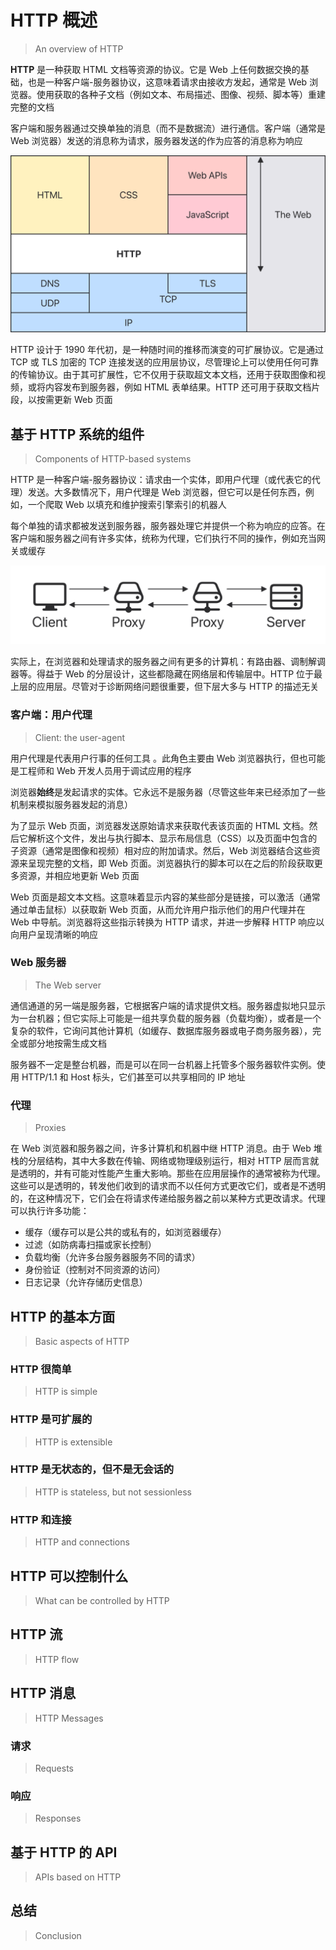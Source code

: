 # HTTP 概述

> An overview of HTTP

**HTTP** 是一种获取 HTML
文档等资源的协议。它是 Web 上任何数据交换的基础，也是一种客户端-服务器协议，这意味着请求由接收方发起，通常是
Web 浏览器。使用获取的各种子文档（例如文本、布局描述、图像、视频、脚本等）重建完整的文档

客户端和服务器通过交换单独的消息（而不是数据流）进行通信。客户端（通常是
Web 浏览器）发送的消息称为请求，服务器发送的作为应答的消息称为响应

<picture>
  <source media="(prefers-color-scheme: dark)" srcset="./overview/http-layers-dark.svg">
  <source media="(prefers-color-scheme: light)" srcset="./overview/http-layers-light.svg">
  <img alt="./http-layers" src="./overview/http-layers-light.svg">
</picture>

HTTP 设计于 1990 年代初，是一种随时间的推移而演变的可扩展协议。它是通过
TCP 或 TLS 加密的 TCP
连接发送的应用层协议，尽管理论上可以使用任何可靠的传输协议。由于其可扩展性，它不仅用于获取超文本文档，还用于获取图像和视频，或将内容发布到服务器，例如
HTML 表单结果。HTTP 还可用于获取文档片段，以按需更新 Web 页面

## 基于 HTTP 系统的组件

> Components of HTTP-based systems

HTTP 是一种客户端-服务器协议：请求由一个实体，即用户代理（或代表它的代理）发送。大多数情况下，用户代理是
Web 浏览器，但它可以是任何东西，例如，一个爬取
Web 以填充和维护搜索引擎索引的机器人

每个单独的请求都被发送到服务器，服务器处理它并提供一个称为响应的应答。在客户端和服务器之间有许多实体，统称为代理，它们执行不同的操作，例如充当网关或缓存

<picture>
  <source media="(prefers-color-scheme: dark)" srcset="./overview/client-server-chain-dark.svg">
  <source media="(prefers-color-scheme: light)" srcset="./overview/client-server-chain-light.svg">
  <img alt="./client-server-chain" src="./overview/client-server-chain-light.svg">
</picture>

实际上，在浏览器和处理请求的服务器之间有更多的计算机：有路由器、调制解调器等。得益于 Web 的分层设计，这些都隐藏在网络层和传输层中。HTTP
位于最上层的应用层。尽管对于诊断网络问题很重要，但下层大多与 HTTP 的描述无关

### 客户端：用户代理

> Client: the user-agent

用户代理是代表用户行事的任何工具 。此角色主要由
Web 浏览器执行，但也可能是工程师和
Web 开发人员用于调试应用的程序

浏览器**始终**是发起请求的实体。它永远不是服务器（尽管这些年来已经添加了一些机制来模拟服务器发起的消息）

为了显示 Web 页面，浏览器发送原始请求来获取代表该页面的
HTML 文档。然后它解析这个文件，发出与执行脚本、显示布局信息（CSS）以及页面中包含的子资源（通常是图像和视频）相对应的附加请求。然后，Web
浏览器结合这些资源来呈现完整的文档，即 Web
页面。浏览器执行的脚本可以在之后的阶段获取更多资源，并相应地更新 Web 页面

Web 页面是超文本文档。这意味着显示内容的某些部分是链接，可以激活（通常通过单击鼠标）以获取新 Web 页面，从而允许用户指示他们的用户代理并在
Web 中导航。浏览器将这些指示转换为 HTTP 请求，并进一步解释 HTTP 响应以向用户呈现清晰的响应

### Web 服务器

> The Web server

通信通道的另一端是服务器，它根据客户端的请求提供文档。服务器虚拟地只显示为一台机器；但它实际上可能是一组共享负载的服务器（负载均衡），或者是一个复杂的软件，它询问其他计算机（如缓存、数据库服务器或电子商务服务器），完全或部分地按需生成文档

服务器不一定是整台机器，而是可以在同一台机器上托管多个服务器软件实例。使用 HTTP/1.1 和 Host 标头，它们甚至可以共享相同的 IP
地址

### 代理

> Proxies

在 Web 浏览器和服务器之间，许多计算机和机器中继 HTTP
消息。由于 Web 堆栈的分层结构，其中大多数在传输、网络或物理级别运行，相对
HTTP
层而言就是透明的，并有可能对性能产生重大影响。那些在应用层操作的通常被称为代理。这些可以是透明的，转发他们收到的请求而不以任何方式更改它们，或者是不透明的，在这种情况下，它们会在将请求传递给服务器之前以某种方式更改请求。代理可以执行许多功能：

- 缓存（缓存可以是公共的或私有的，如浏览器缓存）
- 过滤（如防病毒扫描或家长控制）
- 负载均衡（允许多台服务器服务不同的请求）
- 身份验证（控制对不同资源的访问）
- 日志记录（允许存储历史信息）

## HTTP 的基本方面

> Basic aspects of HTTP

### HTTP 很简单

> HTTP is simple

### HTTP 是可扩展的

> HTTP is extensible

### HTTP 是无状态的，但不是无会话的

> HTTP is stateless, but not sessionless

### HTTP 和连接

> HTTP and connections

## HTTP 可以控制什么

> What can be controlled by HTTP

## HTTP 流

> HTTP flow

## HTTP 消息

> HTTP Messages

### 请求

> Requests

### 响应

> Responses

## 基于 HTTP 的 API

> APIs based on HTTP

## 总结

> Conclusion
